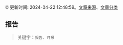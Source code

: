 :alarm_clock: 更新时间: 2024-04-22 12:48:59。[文章来源](/README.md)、[文章分类](/TAGS.md)

## 报告


> 关键字：`报告`、`月报`



